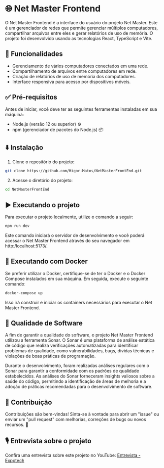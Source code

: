# 🌐 Net Master Frontend

O Net Master Frontend é a interface do usuário do projeto Net Master. Este é um gerenciador de redes que permite gerenciar múltiplos computadores, compartilhar arquivos entre eles e gerar relatórios de uso de memória. O projeto foi desenvolvido usando as tecnologias React, TypeScript e Vite.

## 🚀 Funcionalidades

- Gerenciamento de vários computadores conectados em uma rede.
- Compartilhamento de arquivos entre computadores em rede.
- Criação de relatórios de uso de memória dos computadores.
- Interface responsiva para acesso por dispositivos móveis.

## ✅ Pré-requisitos

Antes de iniciar, você deve ter as seguintes ferramentas instaladas em sua máquina:

- Node.js (versão 12 ou superior) ⚙️
- npm (gerenciador de pacotes do Node.js) 📦

## ⬇️ Instalação

1. Clone o repositório do projeto:

```bash
git clone https://github.com/Higor-Matos/NetMasterFrontEnd.git
```

2. Acesse o diretório do projeto:

```bash
cd NetMasterFrontEnd
```
## ▶️ Executando o projeto

Para executar o projeto localmente, utilize o comando a seguir:

```bash
npm run dev
```

Este comando iniciará o servidor de desenvolvimento e você poderá acessar o Net Master Frontend através do seu navegador em http:/localhost:5173/.

## 🐳 Executando com Docker

Se preferir utilizar o Docker, certifique-se de ter o Docker e o Docker Compose instalados em sua máquina. Em seguida, execute o seguinte comando:

```bash
docker-compose up
```

Isso irá construir e iniciar os containers necessários para executar o Net Master Frontend.

## 🧪 Qualidade de Software

A fim de garantir a qualidade do software, o projeto Net Master Frontend utilizou a ferramenta Sonar. O Sonar é uma plataforma de análise estática de código que realiza verificações automatizadas para identificar problemas de qualidade, como vulnerabilidades, bugs, dívidas técnicas e violações de boas práticas de programação.

Durante o desenvolvimento, foram realizadas análises regulares com o Sonar para garantir a conformidade com os padrões de qualidade estabelecidos. As análises do Sonar forneceram insights valiosos sobre a saúde do código, permitindo a identificação de áreas de melhoria e a adoção de práticas recomendadas para o desenvolvimento de software.

## 🤝 Contribuição

Contribuições são bem-vindas! Sinta-se à vontade para abrir um "issue" ou enviar um "pull request" com melhorias, correções de bugs ou novos recursos. 🎉

## 🎙️ Entrevista sobre o projeto

Confira uma entrevista sobre este projeto no YouTube: [Entrevista - Expotech](https://www.youtube.com/watch?v=dFQMuRxyf1c)
